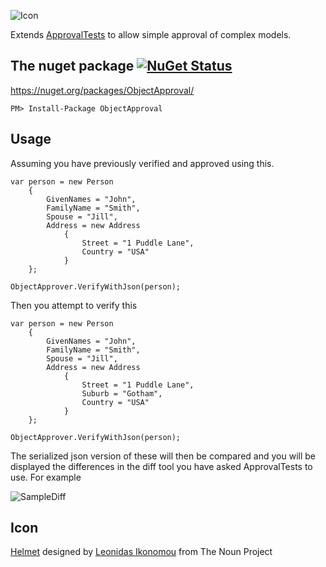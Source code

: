 
![Icon](https://raw.github.com/SimonCropp/ObjectApproval/master/Icons/package_icon.png)

Extends [ApprovalTests](https://github.com/approvals/ApprovalTests.Net) to allow simple approval of complex models.

## The nuget package  [![NuGet Status](http://img.shields.io/nuget/v/ObjectApproval.svg?style=flat)](https://www.nuget.org/packages/ObjectApproval/)

https://nuget.org/packages/ObjectApproval/

    PM> Install-Package ObjectApproval

## Usage

Assuming you have previously verified and approved using this. 

```
var person = new Person
    {
        GivenNames = "John",
        FamilyName = "Smith",
        Spouse = "Jill",
        Address = new Address
            {
                Street = "1 Puddle Lane",
                Country = "USA"
            }
    };

ObjectApprover.VerifyWithJson(person);
```

Then you attempt to verify this 

```
var person = new Person
    {
        GivenNames = "John",
        FamilyName = "Smith",
        Spouse = "Jill",
        Address = new Address
            {
                Street = "1 Puddle Lane",
                Suburb = "Gotham",				
                Country = "USA"
            }
    };

ObjectApprover.VerifyWithJson(person);
```

The serialized json version of these will then be compared and you will be displayed the differences in the diff tool you have asked ApprovalTests to use. For example

![SampleDiff](https://raw.github.com/SimonCropp/ObjectApproval/master/SampleDiff.png)

## Icon 

<a href="http://thenounproject.com/term/helmet/9554/" target="_blank">Helmet</a> designed by <a href="http://thenounproject.com/alterego" target="_blank">Leonidas Ikonomou</a> from The Noun Project
